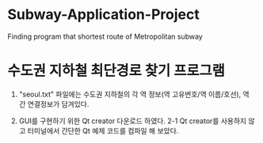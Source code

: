 # Subway-Application-Project
Finding program that shortest route of Metropolitan subway

# 수도권 지하철 최단경로 찾기 프로그램

1. "seoul.txt" 파일에는 수도권 지하철의 각 역 정보(역 고유번호/역 이름/호선), 역 간 연결정보가 담겨있다.

2. GUI를 구현하기 위한 Qt creator 다운로드 하였다.
2-1 Qt creator를 사용하지 않고 터미널에서 간단한 Qt 예제 코드를 컴파일 해 보았다.

